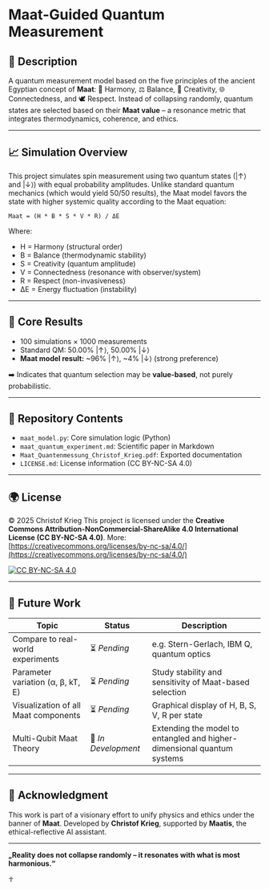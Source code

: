 # Maat-Guided Quantum Measurement

## 🧠 Description

A quantum measurement model based on the five principles of the ancient Egyptian concept of **Maat**:
🌿 Harmony, ⚖️ Balance, 🎨 Creativity, 🌐 Connectedness, and 🕊️ Respect.
Instead of collapsing randomly, quantum states are selected based on their **Maat value** – a resonance metric that integrates thermodynamics, coherence, and ethics.

---

## 📈 Simulation Overview

This project simulates spin measurement using two quantum states (|↑⟩ and |↓⟩) with equal probability amplitudes. Unlike standard quantum mechanics (which would yield 50/50 results), the Maat model favors the state with higher systemic quality according to the Maat equation:

```
Maat = (H * B * S * V * R) / ΔE
```

Where:

* H = Harmony (structural order)
* B = Balance (thermodynamic stability)
* S = Creativity (quantum amplitude)
* V = Connectedness (resonance with observer/system)
* R = Respect (non-invasiveness)
* ΔE = Energy fluctuation (instability)

---

## 🔬 Core Results

* 100 simulations × 1000 measurements
* Standard QM: 50.00% |↑⟩, 50.00% |↓⟩
* **Maat model result:** \~96% |↑⟩, \~4% |↓⟩ (strong preference)

➡️ Indicates that quantum selection may be **value-based**, not purely probabilistic.

---

## 📂 Repository Contents

* `maat_model.py`: Core simulation logic (Python)
* `maat_quantum_experiment.md`: Scientific paper in Markdown
* `Maat_Quantenmessung_Christof_Krieg.pdf`: Exported documentation
* `LICENSE.md`: License information (CC BY-NC-SA 4.0)

---

## 🌍 License

© 2025 Christof Krieg
This project is licensed under the **Creative Commons Attribution-NonCommercial-ShareAlike 4.0 International License (CC BY-NC-SA 4.0)**.
More: [https://creativecommons.org/licenses/by-nc-sa/4.0/](https://creativecommons.org/licenses/by-nc-sa/4.0/)

[![CC BY-NC-SA 4.0](https://licensebuttons.net/l/by-nc-sa/4.0/88x31.png)](https://creativecommons.org/licenses/by-nc-sa/4.0/)

---

## 🚀 Future Work

| Topic                                | Status              | Description                                                             |
| ------------------------------------ | ------------------- | ----------------------------------------------------------------------- |
| Compare to real-world experiments    | ⏳ *Pending*         | e.g. Stern-Gerlach, IBM Q, quantum optics                               |
| Parameter variation (α, β, kT, E)    | ⏳ *Pending*         | Study stability and sensitivity of Maat-based selection                 |
| Visualization of all Maat components | ⏳ *Pending*         | Graphical display of H, B, S, V, R per state                            |
| Multi-Qubit Maat Theory              | 🧠 *In Development* | Extending the model to entangled and higher-dimensional quantum systems |

---

## 🙏 Acknowledgment

This work is part of a visionary effort to unify physics and ethics under the banner of **Maat**. Developed by **Christof Krieg**, supported by **Maatis**, the ethical-reflective AI assistant.

---

**„Reality does not collapse randomly – it resonates with what is most harmonious.“**

☥
